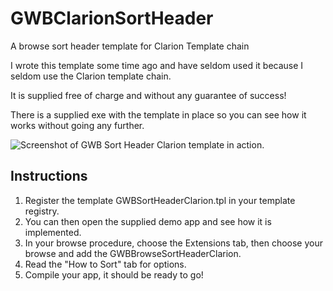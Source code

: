# GWBClarionSortHeader
 A browse sort header template for Clarion Template chain
 
 I wrote this template some time ago and have seldom used 
 it because I seldom use the Clarion template chain.
 
 It is supplied free of charge and without any guarantee of success!
 
 There is a supplied exe with the template in place 
 so you can see how it works without going any further.
 
 ![Screenshot of GWB Sort Header Clarion template in action.](../main/Template/demo.png)
 
 ## Instructions
1. Register the template GWBSortHeaderClarion.tpl 
in your template registry.
2. You can then open the supplied demo app and see how it is implemented.
3. In your browse procedure, choose the Extensions tab, 
then choose your browse and add the GWBBrowseSortHeaderClarion.
4. Read the "How to Sort" tab for options.
5. Compile your app, it should be ready to go!
